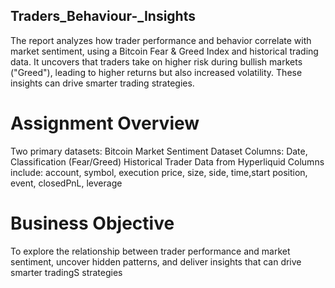 ## Traders_Behaviour-_Insights
The report analyzes how trader performance and behavior correlate with market sentiment, using a Bitcoin Fear &amp; Greed Index and historical trading data. It uncovers that traders take on higher risk during bullish markets ("Greed"), leading to higher returns but also increased volatility. These insights can drive smarter trading strategies.

# Assignment Overview
Two primary datasets:
Bitcoin Market Sentiment Dataset
Columns: Date, Classification (Fear/Greed)
Historical Trader Data from Hyperliquid
Columns include: account, symbol, execution price, size, side, time,start position, event, closedPnL, leverage

# Business Objective
To explore the relationship between trader performance and market sentiment, uncover hidden patterns, and deliver insights that can drive smarter tradingS strategies
